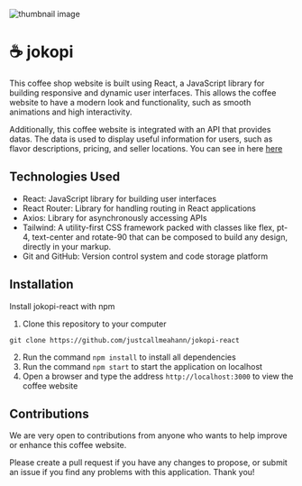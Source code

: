 ![thumbnail image](https://socialify.git.ci/justcallmeahann/jokopi-react/image?description=1&descriptionEditable=A%20simple%20coffee%20shop%20website%20using%20react&font=Inter&forks=1&language=1&logo=data%3Aimage%2Fpng%3Bbase64%2CiVBORw0KGgoAAAANSUhEUgAAAgAAAAIACAYAAAD0eNT6AAAABGdBTUEAALGPC%2FxhBQAAACBjSFJN%20AAB6JgAAgIQAAPoAAACA6AAAdTAAAOpgAAA6mAAAF3CculE8AAAABmJLR0QA%2FwD%2FAP%2BgvaeTAAAA%20CXBIWXMAAA3XAAAN1wFCKJt4AABCBklEQVR42u3deZQlR33m%2FSdv7XtV70upWzuSTEtILbFYAsTy%20HjSADYYBNGbxi22MgdeADzbzmvHYGjOHYcDMALIY24yNMctrg0cYGyFjI0CIHQlEt1ZE01J3bV1V%20XfutW7fuEu8fVQ1aeqkbkRmRefP7OcdnztjKrLjdXZnP%2FcUvIiJjjJB9URS1S%2Fr3kv5vSRdL2iWp%20EHpcADKvLmlM0v2S%2FkbSPxhjVkMPCu4iAkD2RVG0T9JnJF0UeiwAmt4Dkl5pjDkYeiBwQwDIuCiK%209ku6Q1JX6LEAyI2SpGcaY%2B4KPRDYIwBkWBRFg5LulrQ39FgA5M4jkp5ijJkLPRDYYY44294tXv4A%20wtirtWcQMooKQEZFUXSZpLsktYQeC4Dcqknab4z5UeiBoHFUALLrRvHyBxBWi9aeRcggAkAGRVH0%20aknPDD0OAJD0zPVnEjKGKYCMiaKoT9KDknaGHgsArBuX9CRjzGLogWDjqABkzx%2BJlz%2BAdNmptWcT%20MoQKQIZEUXSxpB9Jags9FgB4nIqky4wx94ceCDaGCkC2fFi8%2FAGkU5vWnlHICAJARkRR9HJJzw89%20DgA4jeevP6uQAUwBZEAURd1aO4hjT%2BixAMAZHJF0sTFmOfRAcHpUALLhXeLlDyAb9kj6g9CDwJlR%20AUi5KIrOk3SvpA6X%2BwwPD2toaCj0xwHwOKVSSbVaLfQwfmZxcVHT09OutylL%2BgVjzKHQnwen1hp6%20ADijD8nx5d%2Fd3a0tW7aE%2FhwATqK7u1vFYjH0MH5mYGBAi4uLKpfLLrfp0Nqz68WhPw9OjSmAFIui%206MWSXuR6n%2BHh4dAfBcApFAoFtbe3hx7GY2zdujWO27xo%2FRmGlCIApFQURR2SPuh6n02bNqm7uzv0%20xwFwGu3t7YqiKPQwfqajo0N9fX1x3OqD688ypBABIL1%2BX9J5LjdoaWnRrl27Qn8OAGcQRZE6OtL1%20nty8ebMKBedXxHlae5YhhWgCTKEoivZobdmf01f34eFh5v6BDFleXk5VQ%2BD8%2FHwcDYHLWlsWeCT0%2058FjUQFIp%2F8hx5d%2FV1eXNm%2FeHPpzAGhA2qoAAwMDcfQndGvtmYaUIQCkTBRFz5fkvJPW8PBwquYU%20AZxZS0uL2trStdt3TA2BL19%2FtiFFCAApEkVRm6QbXe8zNDSknp6e0B8HgIWOjo5UhffOzk719vbG%20casb159xSAkCQLq8TdJFLjcoFAo0%2FgEZFkVR6pYFbtmyJY6GwIu09oxDStAEmBJRFO2U9KAkp7U3%20u3bt0rZt20J%2FHACOisWi6vV66GH8zNzcnI4fP%2B56m0VJTzLGjIf%2BPKACkCbvl%2BPLv7OzM675OgCB%20dXZ2hh7CYwwMDMTRn9CntWcdUoAAkAJRFD1T0qtd77N79%2B5UzR0CsJe2hsAoiuL6gvHq9WceAiMA%20BBZFUYukP3O9z%2BDgYFw7dwFIibQtC%2Bzq6oqrwfjP1p99CIgAEN6bJF3qcgMa%2F4DmlMYdArds2RJH%20pfFSrT37EBBNgAFFUbRV0o8lDbrcZ%2BfOndq%2BfXvojwMgIWlrCJydndXMzIzrbeYkXWiMmQr9efKK%20CkBY%2F02OL%2F%2BOjg66%2FoEml7YqwODgYBz9CYNaewYiEAJAIFEUPVXSr7veh8Y%2FoPm1traqtbU19DB%2B%20JoqiuM4Z%2BfX1ZyECIAAEEEVRQWuNf05v7v7%2BfvX394f%2BOAA86OzsTFXY7%2B7ujuOo8UhrDYG8iwLg%20Dz2MX5d0lcsNoijS7t27Q38OAJ6kdYfAGELJVYqhGorG0QToWRRFQ1pr%2FHOqn23fvl07d%2B4M%2FXEA%20eGSM0fLycqoaAmdmZjQ7O%2Bt6m2mtNQQ63wgbRwXAv%2F8qx5d%2Fe3s7Xf9ADqVxWeDQ0FAc%2FQlbtPZs%20hEcEAI%2BiKHqKpDe63mfXrl1xHMwBIINaW1vV0pKePXRibAh84%2FozEp7wFvHrzyQ5%2Feb29fVpcHAw%209OcAEFDazgno6elRV1eX621i2RUVG0cA8CSKotdKutrxHjT%2BAVChUEhdQ%2BDWrVvjaAi8ev1ZCQ8I%20AB5EUdQn6X2u99m6dWvqkj%2BAMDo6OlK1LLCtrU0DAwNx3Op9689MJIwA4McNkna43KCtrU07djjd%20AkCTadKGwB1ae2YiYQSAhEVRdImkt7reh8Y%2FAI%2FX1taWqobAQqGgzZs3x3Grt64%2FO5Eg3ijJu1GS%20UyTu6enR0NBQ6M8BIIXStkNgb29vHFOVrVp7diJBBIAERVH0CknPdbyHhoeHQ38UAClVKBTiOJgn%20Vlu3bo3jNs9df4YiIQSAhERR1C3pA6732bJlSxzLawA0sfb29lRVAdrb2%2BNqCPzA%2BrMUCUjP8VIp%20sn4whespO%2F%2BvpLNcbtDS0qKtW7eqVqsF%2FfMoFApBHi6hPzeQJa2trSqXy6GH8TODg4NaXFx03bb4%20LEl%2FFEXRex2Hs2CMSc%2F%2BySnBWQDroig6T9JbJF0p6XJJvaHHlBaFQkFdXV3q6urSli1bEluKWKvV%20NDU1pWKxqFKppGq1GvqjA2gORUk%2FlPR9STcZYw6FHlAa5D4ArH%2Fb%2Fx1J75FEqekMoijSjh07tG3b%20tlirAgsLCzp69KgqlUrojwiguS1LepekG%2FNeFSAARNFNkt4cehxZMzQ0pL1798Zyr5mZGR05ciT0%20RwKQLx8xxrwl9CBCynUTYBRFz5X0ptDjyKLZ2VnNzc0536dSqWh0dDT0xwGQP29afwfkVq4DgKSP%20SkpP62zGjIyMOJ9LPjIyQrMfgBAirb0Dciu3ASCKonMlnRt6HFlWrVZVKpWc7rG0tBT6YwDIr3PX%203wW5lNsAIGl%2F6AE0g%2BXlZetry%2BUy3%2F4BhJbbd0Ge9wHYF3oAzWB1dXW0q6vrJzbXFovFTeLvAUBY%20%2ByR9NvQgQshzAEjXYdoZtW3btt2Dg4O7ba5tb2%2FXQw89FPojAMi33L4L8jwFgBi4bPfZ3d2duj3M%20ASAvCACw1tnZqb6%2BPqd7bNu2LfTHAJBvud0MhwAAa%2Fv27VOh4PZP6KKLLlJ7e24rcADCy%2B1ScAIA%20rOzdu1dbtmxxvk97e7ue%2FOQnp%2BokMwDIAwIAGtLa2qp9%2B%2Fbpkksuie2e27dv1zOe8Qz19nL%2BEgD4%20kudVANaiKMrVN9YTZ3sPDAxo9%2B7diZwGODAwoKuvvlojIyOam5vT%2FPy80x4DAJKR1vNj0jquNCMA%20WDjvvPN0wQUXhB5G0ykUCtqzZ4%2F27NkTeigATqJWq2lycjL0MJ5gYmJCExMToYeROUwBAACQQwQA%20AAByiAAAAEAOEQAAAMghAgAAADlEAAAAIIcIAAAA5BABAACAHCIAAACQQwQAAAByiAAAAEAOEQAA%20AMghAgAAADlEAAAAIIcIAAAA5BABAACAHCIAAACQQwQAAAByiAAAAEAOEQAAAMghAgAAADlEAAAA%20IIcIAAAA5BABAACAHCIAAACQQwQAAAByiAAAAEAOEQAAAMghAgAAADlEAAAAIIcIAAAA5FBr6AFk%20Ua1WU7lcDj0MAPCqVqupUqmEHsYT1Ov10EPIJAKAhcOHD%2Bvw4cOhhwEAgDWmAAAAyCECAAAAOUQA%20AAAghwgAAADkEAEAAIAcIgAAAJBDeQ4Ay6EHAAAILrfvgjwHgB%2BFHgAAILjcvgvyHADuDD0AAEBw%20uX0X5DYAGGNGJf0w9DgAAMH8cP1dkEu5DQDrfl1SNfQgAADeVbX2DsitXAcAY8zdkm4IPQ4AgHc3%20rL8DcisyxoQeQ3BRFL1E0v%2BStDP0WAAAiRqX9CZjzOdDDyQ0AsC6KIqGJL1W0pXr%2F7PL4jYFSX22%20Y%2Bjrs74UABoW4vm%2FtLTkcvmiJJuzf8e01ux3p6RPGGNmvX%2FwFCIAxCiKor2SHra5tqWlRQ8%2B%2BKBa%20WzmhGYAfCwsLri%2FkhtRqNT372c9WvW7zDpcknW2MecTbgJtcrnsAEjAqu3SqWq2mycnJ0OMHkCPV%20qt8e6OnpaZeXf11rz1jEhAAQI2NMVWvzS1bGxsZCfwQAOeLwMrZy7Ngxl8vH15%2BxiAkBIH5HbC8k%20AADwyXcFwDEAWD9bcXIEgPgdtb2QAADAF2NM1ioA1s9WnBwBIH5UAACknu%2BXv0QFIG0IAPGzTqnj%2049btAwDQkFqt5v1nOjY6UwGIGQEgftYpdXSUBlcAfoQIABMTEy6XUwGIGQEgfkwBAEi9EAGAKYB0%20IQDEz7pMNTc3p1KpFHr8AHLAdwBYWVnRwsKCyy2YAogZASBmxpgpSSu211MFAOCD7wDg%2BO1%2FZf3Z%20ihgRAJLBUkAAqZaxPQD49p8AAkAy6AMAkGoZ2wOA%2Bf8EEACSwVJAAKkVYhMglgCmDwEgGSwFBJBa%20LAGERABIChUAAKnFJkCQCABJoQIAILXYAwASASAp1v9YqQAASBoBABIBICnW5aqVlRXNzMyEHj%2BA%20JuY7AMzNzalcLrvcgimABBAAEmCMKUqyfouzFBBAkjK2CdDM%2BjMVMSMAJIdGQACp5DsA0ACYTgSA%205NAICCCVfAcAlgCmEwEgOVQAAKROvV6XMcbrz6QCkE4EgORQAQCQOqwAwAkEgORQAQCQOhkMAFQA%20EkIASA4HAgFInQwGACoACSEAJMc6tU5OTno%2FqhNAPvgOALVaTdPT0y63oAKQEAJAckYlWR23VavV%20XJtmAOCkfAeA6elpl5MH61p7liIBBICEGGOqkqxr%2BTQCAkhCxpYAjq0%2FS5EAAkCyaAQEkCpsAoQT%20CADJYikggNQwxmRtG2AaABNEAEgWFQAAqeEwF2%2BNJYDpRQBIFksBAaQGSwDxaASAZFmnVwIAgLhl%20MABQAUgQASBZVAAApEYGAwAVgAQRAJJlnV7n5ua0vLwcevwAmojvAFAqlbSwsOByCyoACSIAJMgY%20MyWpZHs9jYAA4pSxJYCl9WcoEkIASB59AABSIWNLAPn2nzACQPIIAABSgQCARyMAJI9GQADBGWO8%207wNAA2C6EQCSRwUAQHAZXAFABSBhBIDkUQEAEFwGAwAVgIQRAJJHBQBAcCECAAcBpRsBIHnWKZZl%20gADiQgUAj0cASJ51il1ZWdHMzEzo8QNoAr4DwNzcnMrlssstqAAkjACQMGNMUZL1W5xpAABxyNgS%20wJn1ZycSRADwg0ZAAEFlLABQ%2FveAAOAHjYAAgspYAKD87wEBwA8qAACCqdfrMsZ4%2FZlUANKPAOAH%20FQAAwbAEECdDAPCDCgCAYEIEgImJCZfLqQB4QADwwzrNshcAAFdUAHAyBAA%2FrNPs5OSkqtVq6PED%20yDDfAaBWq2l6etrlFlQAPCAA%2BDEmyeo3sFaruSZpADnnOwBMT0%2B7nDxY09ozEwkjAHhgjKlKsq7l%20j46Ohv4IADLMdwBwnP8fX39mImEEAH%2FoAwAQhO8AwPx%2FNhAA%2FLGe06ICAMBFxjYBYv7fEwKAPywF%20BOAdSwBxKgQAf5gCAOAdSwBxKgQAf5gCAOAdFQCcCgHAHyoAALyjAoBTIQD4Y51q5%2BbmtLy8HHr8%20ADLIdwAolUpaWFhwuQUVAE8IAJ4YY6YllWyvpwoAwEbGlgCW1p%2BV8IAA4BenAgLwKmNLACn%2Fe0QA%208IsAAMArAgBOhQDgF3sBAPDGGOOyJ78VNgHKDgKAXywFBOBNiBUABIDsIAD4xVJAAN5kMAAwBeBR%20ZIwJPYbMiqLoyZKulfRUSZdJ6jjDJb2Sdtv8rPb2dg0PD4f%2ByEBuFQoFnX322dq3b5%2F279%2Bva665%20JrGftbCwoC9%2F%2Bcs6ePCgDhw4oNnZWav7GGO8h4Dx8XFVKhXby0clLZ3hvylL%2BpGk70n6mjHmHq8f%20sIkQACxEUdQq6d2S3imqKEAuPec5z9F73vMe7dy5M9b73nbbbXrXu97l%2Bk06L%2BqS3ifpP3OEcOMI%20AA2KomirpH%2BS9PTQYwEQVl9fnz75yU%2Fqsssui%2BV%2B73%2F%2F%2B3XTTTeF%2FlhZ9B1Jv2yMmQo9kCwhADQo%20iqK%2FlPSG0OMAkA4XXHCBbrnlFrW3tzvd53vf%2B55e9apXiWeytY8aY34r9CCyhPJ1A6IoulTSb4Qe%20B4D0eOihh5y%2FtVcqFb3zne%2Fk5e%2FmN9af0dggAkBj3iX%2BzAA8zi233OJ0%2FX333aeHH3449MfIuoLW%20ntHYIF5mjTk%2F9AAApM9Pf%2FpTFYtF6%2BsPHDgQ%2BiM0C57RDWgNPYCMibfdF0BTqNfrOvCd2%2B575jOu%20OtMStpO689tfP1vSttCfownwjG4AAaAxW0IPAEA6XX30Ty7Zvdhide1%2BU9TnQ3%2BA5sAzugFMATTG%206ZxLAM1pW29BZw3avfwl6co9fBeLCc%2FoBhAAGsM%2B1QCe4FnnuS0BfOqeNnW2RaE%2FRjPgGd0AAkBj%202KcawGP0tEd63y%2F3Ot1jc09B%2F%2BW6ntAfpRnwjG4AAaAxpEsAj%2FHeX%2BrVOZvty%2F8nvOM5PXrqnrbQ%20HyfreEY3gADQGNIlAElSf2ekj17fr%2F%2Fnmd2x3K%2BlIN3624N69f7O0B8ty3hGN4DOk8aQLoEcK0TS%20k7a16hfPadMN1%2FVo2KHx72Q2dRf0ydcO6FVXdOrPv1nSnUcqmlyqh%2F7YWcIzugGcBdCAKIoul%2FQD%20m2u72iJ96%2B2bQn8EAJYKkXTu5hb1dvht1js6V9PxYpjndLlc1UrJ%2BmhfK9d9bFkr9uf6XWGM%2BaHX%20AWcYFYDGWJeXShWjcze3qL%2BTTl8AG3fWYIvOGgzzs4tLNZXL%2FmaKF8vG5eUvMQXQEHoAGmCMmZZU%20sr3%2ByGwt9EcAgA2r1%2F1WHkbmnX5eaf0ZjQ0iADTOOmESAABkifcAsOD08%2Fj23yACQOOsm0yOztHM%20AyA76nW%2Fz6zRBaefRwNggwgAjaMCAKDpGWPku0fccQqACkCDCACNc6gAEAAAZEO95n%2FlARUAvwgA%20jbP%2BR3ZklikAANlQ8zz%2FL0mjbhUAAkCDCACNYwoAQNPzPf8vMQXgGwGgcdYpc3Su7n1ODQBs%2BF4B%20YCSNLzIF4BMBoHHWKXO1ZjTh9g8cALzwHQAml4xW3YqkVAAaRABokDFmWdJx2%2BtpBASQBb6bAB0b%20AI%2BvP5vRAAKAHfoAADQ13z0AzP%2F7RwCwY78UkJUAADLA9xTAqNsugMz%2FWyAA2HFYCkgFAEC6%2BX75%20S9LIPA2AvhEA7DAFAKBpsQQwHwgAdjgPAEDTYhfAfCAA2KECAKBphZkCoALgGwHAjnXanFyqq1xl%20NyAA6eU7AJRr0nSRJkDfCAB2xiRZfZU3RhphGgBAivnuARhbqMvh9V%2FT2jMZDSIAWDDGOP2DYxoA%20QJr5PgjI8RCgsfVnMhpEALBHIyCApuR%2FF0DK%2FyEQAOzRCAig6RgjGc%2BnljnuAUADoCUCgD2HCgAB%20AEA6hdgDgApAGAQAe1QAADSdDO4CSAXAEgHAnsN2wPQAAEinIAGACkAQBAB71qnzKBUAACkVIgA4%20rgKgAmCJAGDPOnUulo3mSmwGBCB96jW%2FFcr5FaOlVSoAIRAALBljjktatr2eRkAAaZSxY4CX15%2FF%20sNAaegAZd1TSk2wuPDJb076d%2FPEjOZWa9MBkVQfG1v5nfKGmuWWj%2BRWj%2BZW65kpGkaRN3QUNdUeP%20%2BX%2F3DLXo8t2tuny4VR2tUeiPAo98BwAaAMPhDeTmiKwDAI2AiFepYvTlH6%2FqC%2FeW9Z2HK3rgWE2r%20G9jQ5eGZU1ej2lsiXT7cqqef3aZrzm3TdRd1qLeDQNDMfC8DpAEwHAKAGxoBEdTxYl03Hyjrn%2B8p%2068s%2FXlWpEu%2B3t9Wa0Xcfqei7j1T0odulrrZI%2F%2B7idr3iKZ168S8QBpqNMUae9wCiATAgAoAbh6WA%20BADYu3eiqg%2FdvqxP3rkS%2B0v%2FdEoVo5sPlHXzgbK62iK94Rld%2BoPn92hHP%2B1EzcD3FsCSNLrgVHGg%20AuCAAODGvgLAeQCw8MX7yvqfX1vWl3%2B8GnooKlWMPvz1Zf3v75T0lmu69R%2Bf163NPQSBLPN9CJBE%20BSAkAoAbKgDw4u7Rqt7%2BuUXd%2FpPwL%2F7HW141ev9Xivrzby7r7dd26x3P6dFAJ1MDWRRiG2B6AMIh%20rrux%2Fsc3Ol9TgLCNjJlaquuNn1nQ%2Fj89nsqX%2F6Mtlo3e%2FaWizvmTab3n34paKvMPPGt8rwCoG2mc%20KYBgCABurMtPlZo04fYPH03uL79V0gX%2FdVp%2F%2Ba1SpsLi7HJd%2F%2BmWJZ377ml94vsroYeDBvgOAJNL%20RhW3xyBTAA4IAA6MMSVJ07bXMw2AkzlerOtlfz2nN35mQfMrGXrzP87UUl2v%2B9S83vIPixtajojw%20fDcBjrh9CZpefwbDEgHAnUMjIAEAj%2FWVh1Z12fuO63MHyqGHEpuPfGNZ1944qzG3DV%2Fgge8eABoA%20wyIAuONUQMTihn9Z0v%2F1kVmNNuGL8tsPV3TFnx7X1w%2Blu48h77zvAkgDYFAEAHfWKZQpAEhr%2FSC%2F%209ql5%2FZd%2FKWZqrr9Rxxbret5Ns%2Frg7dZHaCBBQY4BZhvgoAgA7qxTKFMAWFgxeuFfzOpvc9IsV61L%20v%2Fu5Rf3q385r2e0EOMQsxBJAx4OAqAA4IgC4YwoAVsbm63rmh2dSsamPb%2F%2FfD1Z0zYdnMt3k2GxC%207ALoWAEgADgiALjjPAA07Hixrud%2FZFYHxqqhhxLMD0eqetlfzbFCICVCTAE4VgCYAnBEAHBnnUIn%20l%2Bpa8biPO9JhqWz0wr%2BY0%2F3H8vvyP%2BErD63q9Z9e8H4ADZ7IdwAoV6XpIlMAIREA3I1Lsn6ScyZA%20vqzWjH7lr%2Bb0vSOVRH%2FO1p42xbEZ7wWbutTb3pLoWD9914r%2B4AtLif4MnJn3JYBuewBUtfbshQPO%20AnBkjKlFUTQmaY%2FN9Ufnarpga7IPWKSDMdJrPrGQ6Jz%2FBZu69LTdfaob6dP3TDrda2t3m64eHpCR%20NLpQ1v3HlzW6mMz%2BBP%2F9tqLOGiroLdd0J%2FZng9PzfRCQY%2Fl%2FzBjDHKojAkA8jsoyALAUMD9uvGNZ%20n707%2Fm7%2F9pZIl23v1VW7%2BrSpa%2B1X%2BuYHrDeo%2FJn9O%2FskSZGk4f4ODfd3aHG1pgePL%2BvB48uqxPzC%20eOv%2FWdTugRa9dF9H7H9GODPvuwCyBDA4pgDiYb8UkJUAuXD%2Fsar%2B4z%2FHX%2BY%2Bf1OX3nzlLr3gvKGf%20vfxL1boePO62Q%2BpwX4d29LQ%2F4X%2Ff196iK3f26SUXbtHO3naLO59a3Ui%2F%2Brfz%2BvbDyU6P4ImMkYzn%20RgyWAIZHAIgHxwLjlCq1tdJ%2FnA2f7S2RXnjBJl3%2FC1ufMEd%2Fz2TRqZwb6eff%2Fk%2Blt71FLzh3k56%2B%20u1%2BthfiO%2Fi1VjH7po3N6eIbfC5%2BCHAPstg0wASAGBIB4cB4ATumPb13SD0bi%2B1Z7Vn%2BH3nDFTl2x%20o%2Fek%2F%2FcfTrhVGs4d6tJQ58ZmBy%2Fa3K2XXrjlpNUCW8eLdb3pswux3Q9nFmYJIFMAoREA4sFmQDip%20bx6u6L%2FfVoztfs%2FeO6DXXbb9lC%2FomVJVk0X7sNESRacMFqfS296i687bpMu2N3bd6fzL%2Fav6zA%2Fz%20sTtiGoTZBpgKQGgEgHhwHgCeYLFs9NpPzse2v%2F8LzhvSM%2FcMnHZ536FZt7n%2FJ23uUk%2Bb3aqUy7f3%206sozTB004u2fW9QCOwV6Ua9lbgqACkAMCADxsE6jxVWj2WWqAM3obTcv6vDxeALededv0lW7zvxy%20%2Fems27fmM839n8mTt%2Fboabv6Y%2FnM4wt1%2Fadb2B%2FAB98VgLkVo2W3nhgqADEgAMTAGDMjybrOyzRA%208%2FncgbI%2B9l23b%2BMnvPD8Tbpy55nL6zVj9Mi8fQDY2duuvYMd6mh1eyxcvKVbvzjcH8tGRB%2F5xrLu%20PMqqgKR5PwbY7dt%2Fcf2ZC0cEgPjQCAhJ0nSxrt%2F6%2B3ia2F58wSZdsYGXvySNLJSd9tW%2FdHuPJGlT%20V4tcG%2Fsv3NSta84acP78dSP99mcWFaBCnSu%2BAwANgOlAAIgPSwEhSfrw15c1XXR%2FYz1774Ce0kBD%203iGH8n8hivQLW9cCQEsh0lCX%2Bx5h5w11ad%2B2Huf73HW0opu%2Bsex8H5ya72WANACmAwEgPg6NgHy9%20aRbLq0Y33eFe%2Bt870Klr9jT2DXpiyX6L4XMGO9Td9vPHQVdbQd3t7o%2BHy7f3aVsMSwT%2F8JYljbnt%20HIdTMMZ4P4xplAbAVCAAxMd%2BN0CmAJrGX3%2B3pBnHps7utoJeetHmhufQjy%2Fbny443P%2FE7XcHO1ud%20pwIKkfTsPQPqaHF71CyWjd79rzQEJqEW4DhmxykAKgAxIQDEh6WAOVerS%2F%2Fja%2B6l6l%2B6cLP6GjyB%20r1I3mi%2FbB4BdfU8MAIVI6u1wP6iqp60lln6AT3x%2FhWWBCcjgHgBUAGJCAIiPQwWA0mYz%2BIcfrTgv%20%2B3vq7j5dsKmr4euOL7t1yu%2FuO3mZvq%2FdvSFQWtu98ESPga3iqtHHvxfPygr8XIhtgKkApAMBID7W%20qXR0rkaXcxP406%2B4ffvf0t2m550zaHXt8ZL9t%2F9NXa3qPMXSvyiS%2BmKoAkjS%2Fh19DVc2Hu8j3yQA%20xM13BaBmpPFFKgBpQACIj%2FU%2FympdGl9gGiDLvvrQqvN69Wv3Dqglsvu67VIB2N13%2BuN3e9tbrMf1%20aIVIunyH20ZDDxyr6isP2Tc74ol8HwN8bNGo6vaFhwAQEwJATIwxJUlTttczDZBt73f89r%2Bzt10X%20bem2vn5x1T5Anulb%2BVoVIJ5HxbmDndq0wYOGTuWmO1gSGKeM7QEwtf6sRQwIAPGiETCH7hmv6tb7%20y073uPbsQafraw7ruNo3sPNfT0eLWmI69vcKx%2B2GP39PWSOsnIlNxvYA4Nt%2FjAgA8bJvBGQvgMz6%2006%2B6fSPdM9Ch84Y6ne5Rc%2FgW176BF3skqSeGfQEkabivQ9sd9gao1aW%2F%2BBZfAuPivwLAJkBpQQCI%20l30FgG80mVSqGH32brcDeK7dO%2Bg8Dpdp3PaWjX2zf%2FRGQa5cDx366LdLqvAr4yzMEkC2AU4LAkC8%202A44Z%2F7twVUtr9o%2FRM8Z7NSegQ7r609wqgBscJOe1kKktg2GhTPZ1t2mnb32VYBji3V97oBb8EKY%20JYAjVABSgwAQL%2FsDgZgCyKR%2FPOg293%2FZdve98iWp7tAD0MhLPc4qwPlDje938Gi33s9qAFe%2BVwBI%20HASUJgSAeFEByJG6kb5wr30AaGuJ9KTN9p3%2Fj%2BbyHC82UEuPMwDsHehUq0Nj4R0%2FJQC4CjEF4HgO%20ABWAGBEA4mX9j3O6WFepwjanWfLNw6uaWrL%2FNnPR5u7YSuo9Di%2Fm2QY2EWopRBvuGTiT1kKkvQP2%20zY%2BHpmscEOTIdwBYqUrHlwkAaUEAiNe4JOst2dgLIFu%2BcK%2FbN9Anx3BU7gkDHfZr62dXGvsnG8cp%20gSecN%2Bi2%2BoEqgJua5x6AUbfAVtXaMxYxIQDEyBhTlzRqez3TANnyrcP2L5%2Bethad4%2Fjye7R%2Bh811%20ZhrcRjjOaYCdvR3qcrjfHYfcdl%2FMO98VAMcGwNH1ZyxiQgCIn0MjIAEgK6p16a6j9vvvX7K1O5ZD%20dk4YdNivv9EKQCGKnObuHy2KpHMH7ZsBqQC48d0E6FgBoAEwZgSA%2BDk0AhJus%2BLAWMWpZ8Nl29%2BT%206XeYAihX61quNPZvL64%2BAEna02%2B%2FDPKe8armSvTO2DBGMg6rR2ywBDBdCADxs68AsBlQZnznYfvS%20cxRJuxzWwJ%2FMQKfbKXtHFxpbUx9nANjc1Sbbs4bqZq0ZE40Lcwww2wCnCQEgfiwFzIHvPmIfALZ2%20t8XW%2FX9CR0vBaW7%2BwLHGtjNu2%2BDmQRvRWog06FDBoA%2FATgZ3AaQCEDMCQPyYAsiBu0ft5%2F939bnv%20%2FHcyZzs0Ff5kpqRSA9MAcVYAJGlLV5v1tfQB2AkTAJgCSBMCQPyYAsiBw8ft%2F6529cVb%2Fj%2FhPIed%209WrG6N7pjVcBokhqi7GLcXO3fQBwCWN5Vq%2BFmAKgCTBNCADxs06py6tGx4tUAdJuZrmuxbL9N5nd%20CQWAcx1PFDx4bKmh%2F76tNb4AsNUhACyvGqfzGPLKdwVgpmRUcputoQIQMwJAzIwxs5KKttezGVD6%20PTxj%2F%2B2%2FtRBpa3cyAaCvvUXbeuxfpKOLqw3tCRDnNMBQZ6tabDsBtbaTJhrj%2FRhgt%2FJ%2Fcf3ZihgR%20AJJBI2ATe3jG%2FmWzvact1vX%2Fj%2BcyDSBJd09svArg8sJ%2BvEIUadBhMyMCQOO8BwC38j%2Ff%2FhNAAEiG%209VwVASD9XCoAPe1uy%2FXOxHUa4HtjixuuAsQdZDpb7R9H00tMATTK9zJAxwZA5v8TQABIhnVaZQog%20%2FcYX7AOAy0tuI%2FYMdKjL4WdU60a3%2FmRmQ%2F9tIcYKgCR1OEwpUAFojKkbed4DyHUPACoACSAAJIMp%20gCa25NAAmHQAaIki7d%2FZ63SPw3MrOjh55jaWmN%2F%2FanfYW8DlVMY8qrEHAEQASArnATSxNAcASbpy%20V59aHOvz%2F%2FbTWZWqp39gx14BcJkCoALQkBB7ALALYPoQAJLBZkBNzCUAuJTnN6q3vUX7HI8aXq7U%20ddtP507738TdA%2BCyqoAA0JgQ2wBTAUgfAkAyrNPq2EJNAfbnQAOKDmvOXb7lNuLpu%2Fuc73H3sSUd%20mS%2Bf9r%2BJMwR0OEwB0ATYGN8VgJqRJhapAKQNASAZ1v9Ya%2FW1EID0SnsFQJK2dLfp%2FE1uSwIl6ZaH%20ZlQ9zcsizmkApwBABaAhvo8Bnlg0cvyRBIAEEAASYIxZkTRlez3TAOm26pDP4lw7fybPGHavAhwv%20VfS1R%2BZP%2BX%2BP8%2BO49C247MyYR%2F6XADr9vKn1ZypiRgBIjv1SQBoBU627zf5FtVL19%2BDdO9Cps%2Frd%20Dx767siCji6cfCogzkpyxWHuy%2BXvJI%2F8bwLEEsA0IgAkh6WATaq3w%2F5lc6bO%2Bri96IJNzisCjKR%2F%20%2FvFxVU7y0qjHuJh81eGl5PJ3kke%2BAwANgOlEAEiOw6mATAGkmVMAqPgNd1u62%2FSsPQPO95kpVfXV%20h%2Bce878zUqybybhUAAgAG8cSQJxAAEgOFYAm1dOenQqAJD1juF87et0PILpzbElzKz%2FfJtjEvJXc%20qkOXmMvfSd6EOAbYcRtgKgAJIQAkh%2FMAmpRbBcD%2Fw7cQSb984Wbnjv26MbrjyPyj%2Fv%2FxjrPiEACo%20AGxcmAqA0797KgAJIQAkh%2FMAmtRAp%2F3LZjlABUCStvW06Zqz%2Bp3vc2Cy%2BLPDguJ%2Bj6w6fDN1%2BTvJ%20myABgApAKhEAkmOdWo8X61p22GwGydozZH%2BiX4gKwAnX7OnXtp42p3sYI319vQoQZwOg5BaOXP5O%208sb3OQClijRTogcgjQgAyRmXVLG9%2BOgc0wBpdfYmhwBQDff3Wogi%2FdKFm%2BX6XfneyaIWyrXYKwAz%20K9a%2FLk5%2FJ3njew8Ax%2FJ%2FRWvPUiSAAJAQY0xd0pjt9WwGlF5nb7Z%2F2cyuVJ2a3Vzt7G13Pi3QSLp3%20qqhqjJ9jpVp3qo64%2FJ3kjf8lgE4%2Fb2z9WYoEEACSxUqAJrR3qGC9A54x0uhi2e7imFx79qB62txe%20mAcni7EGmdlHrS5oVBSt%2FZ1gY3xvA8weAOnFb02yHBoBCQBp1dEaaUef%2Fa%2FOqXbV86WztaDnnTPo%20dI%2FJYkWTRfuS%2FePNlOzvtaOvoI5WmgA3whgT%2B%2FLNM2EXwPQiACTLYSkgVa80O39Lq%2FW1I4EDgCRd%20ur3HeZvgh2aWYxuPSwXA5e8ib0KsABhhE6DUIgAki%2FMAmtRVe1wCwGqsO%2BjZ%2Bnfnb3K6fmxpNbax%20uFQAXP4u8ibMEkCmANKKAJAsNgNqUk8%2F23453Wqtrsnl%2BF6etrb1tGl3n30VYHalctqjgjdquVLX%20jEMFwOXvIm%2BoAODRCADJYjOgJvW0vW4vnSPz4acBJOniLV3W19bN2nHBro4uuJ306vp3kSchtgGm%20ApBeBIBkWafXUsVoukgISKs9Qy3a0Z%2FdRsATnrSl2%2Bn6yWX3AHDE4c9iR3%2BBTYAa4LsCcHzZyKG4%20I1EBSBQBIEHGmFlJS7bXMw2Qbk93%2BOb5k5lS0P0AThjqbHU6KGjKcSVApWY07tBL4PJ3kEe%2BA4Dj%20FsBL689QJIQAkDyHRkAqAGn2rPPsX5yrNaN7p4qhP4Ik6aLN9tMAi6tuX%2B9GFstOWwq7%2FB3kkfcA%204LYLIOX%2FhBEAkkcjYJN6yT63ZXQ%2FnLAuDsVqt8NyQNfjjY84zv%2B7%2Fh3kje9tgGkATDcCQPLsdwNk%20M6BUO3dzi%2FbttF%2BCNra4GutmOrb6O%2Bzn0FeqdeszAUrVulMz5L6drTqXLYA3rF433pefsgtguhEA%20kmedYpkCSL%2BXXpr9KkBfu9s6etsDjh6YXlbN4Y3k%2BmefN0H2AKACkGoEgORxHkATe8mT3V5CByeL%20sayld9HeEqmjxf5RYHOIT7Vu9MBxt50EXf%2Fs8ybIHgBuTYBUABJGAEiefQWAvQBSb%2F9ZbU7L0Faq%20dd0%2FHd%2BWurb6HKYBbL7F%2F2S2pLLDmvQ9Qy3afxYrABrhe%2F5fcm4CpAKQMAJA8qxT7PhCTY49VvDg%20zdfYd9FL0rdHFoJvDdzZav8oaGnwaMQTxwm7cP0zzyPfFYBqXTq2SAUgzQgAyTuqtWdew2p1aZRG%20wNT77au71ddhfxrdZLGi748tBv0MKw5Js1Bo7LMfnlvR4qr9v%2Bu%2Bjki%2FfbXbBkZ55PsY4PFFI4cf%20aUQFIHEEgIQZY8qSpmyvZxog%2FQY6I73hGW7fSG9%2FZF5Fh5eiK5t5%2FBNaGnj%2FV2pGd44vOI31Dc%2Fo%200kAnx%2F82yvcUgGP5f2r92YkEEQD8oBGwyf3utd1qc1iRVq7V9eXDc8HGb9vJL0mFBqYAfnBsUcsO%20YaOtZe3PGo3zPQVAA2D6EQD8cGgEJABkwfBgi66%2FotPpHgcni0HOCCjX7NfyS1LHBksAx0sVPeDY%208Hj9FZ0aHmTtv42M7QJI%2Bd8DAoAfDhUApgCy4vef2%2BN8j1t%2FMuO9IXCpbB8y21sKat%2FAEkIj6Vsj%20C3bNMI8Sx59xHgXZA4AKQOoRAPxgO%2BAc2LezVddd7LY3%2FWSxou%2BOus2RN2rM4TCeje4ieN9U0fno%204OsubnfaeTHPQhwD7DgFQAXAAwKAH%2FYHAjEFkCnvjOEb6m0Pz%2BnQrNse%2BY0YW7QPAH3tZw4AE0ur%20umvCfZVDHH%2B2eRVmF0C2AU47AoAfTAHkxHMuaHfeoMYY6eb7p52P2t2o0UX7voP%2BM2wjvLRa01cf%20mXPqMZDWNlx6zgWc%2FGerxi6AOAkCgB%2FW5azZ5bqKq%2BHPjcfG%2Ff5z3bvUy7W6%2Fu7eqcSXBtbqRhNL%209kHjdFMAlbrRbQ%2FPOu34d0Icf6Z55rsCsFwxmlthCiDtCAB%2BTEiyfsrSB5Atr3xKp6493%2F3b6ny5%20qr%2B%2FbyrRswKOLJRVd%2Bg63N5z6s95x5E5za5Uncd47fnteuVT3FZY5J33Y4Ddvv1XtPbMRMIIAB4Y%20Y%2BqSRm2vZxogW6JI%2Bvir%2B2PZrGZscVWff%2FB4YmO9d8p%2BWV5PW4t6T9IDUDfSN47O60gMSxoHOiN9%20%2FNX9anC3YTyO710AHQPA6PozEwkjAPhDI2CO7Blq0U2v6I%2FlXvdPL%2BvmB6ZVibkSUDPGaV3%2Byb79%201%2BpGX31kVj%2BZLcUyxhtf3u902BLWZGwPAOb%2FPSEA%2BMNSwJx59f5OveryeErX900t62%2FuPqb5sntJ%20%2FYRDMytOZwDs6H1ss%2BNqra4vHZ6NbTOjVzylU6%2B9itK%2FK2OMjOfNJVgCmA0EAH%2FsKwBMAWTW%2F3pF%20n3YPxPNrdqy4qr%2F64YQemY9nieCBSbcT%2BR5dAShWarr10Iwmi%2FZLCh9tZ39Bf%2F7KvljulXdhlgCy%20AiALCAD%2BcB5ADg11F%2FQ3rx6IbQ57uVLXpw5OOp8eOFOq6kGH8n9fe4sGOtaWAD40W9Lnf3w8loa%2F%20Ez72qwPa1M3jKQ4hAsDIPFMAWcBvmD%2BcB5BTz7%2BwXW99VnzL2OpG%2BtKhWf3jg8e1YLmN7zePzjtt%20y7t3oFNLqzX96%2BFZffPovFZj3GnuLdd06wUXseY%2FLr4bACXnCgBTAJ4QAPxxaAJkCiDr3vviXl2y%20I95tbO%2BZLOqmO8f0pUOzWmpgv4C5laoOOpb%2Fy9W6Pv%2FjaY05bCJ0Mk%2Fa1qr3v6Q31nvmne8lgBJN%20gFlBAPDHOtWuVIwmlwgBWdbZFumTrxlQ%2BwZPztuoWt3o%2B2OLuun7Y7rt8NyGjtr99siC8858D82W%20Yl%2BV0FqQPvGafnW1seYvTr6nAKaLRo69qlQAPCEAeGKMmZNkPXF7lD6AzLt8uFV%2F%2B5p%2BFRJ4v1Xq%20Rt8eWdCffX9Utx2e09FTbPCzuFrT3cfcvv0nIYrW5v2v2uO2jTKeyP8SQKeft7j%2BrIQHHK3l11FJ%20l9hceGS2rv1nhR4%2BXL3q8k7NLBu9%2BbPJnPi3WlsLAt8eWVBbS6Q9%2FZ06Z7BDZw92amtPu7728HyQ%20feHP5EO%2F0qfXXMmSvyT4DgCODYB8%2B%2FeIAODXEVkGABoBm8ebru7S9FJdf3TrUqI%2Fp1IzOjRb0qH1%20TXk6WgqJbits64%2Bv69HvxNgkiceqee4BYAlgdjAF4BdLASFJ%2Bs8v6NHbnu33pVeu1VXzvCHMmbz1%20Wd264Tqa%2FpJSrxs5LfewwBLA7CAA%2BOWwGyBNgM3mg7%2FSpz%2B%2BLr9n3N9wXa8%2B9DI2%2B0lSkD0AWAKY%20GQQAvzgPAI9xw3W9%2Buj1%2FWrJ0W9ia0H66%2F%2FQn%2Bvw40uQJYBu2wBTAfAoR4%2BdVOA8ADzBbz69S5%2F%2F%20zUH1tDf%2F8re%2Bjkhf%2BK0hvf5pXaGHkgthKgA0AWYFAcAv63Q7sVBXhQzQtF50SYe%2B%2FtYhnb%2BleU%2B%2B%20u2h7q77xtk3s8ueR710AK3VpcokKQFYQAPwakWVLTt1Io%2FMkgGZ2xXCbfvj7m%2FW6JjwB7zef3qW7%203rFJl%2B5i4ZFPvisA4wt1l02mjNaekfCEAOCRMaYsadL2eqYBml9vR6SPv3pAn3rtgPo7sz8lMNgV%206bOvH9BHr%2B9Xdw6mONLGdw%2BAYwPg5PozEp4QAPzjTACc0a%2Fu79Tdv79ZL9nXEXoo1l5%2BWYd%2B9M7N%20%2BveXNV9FIyu87wJIA2CmEAD8oxEQG3LO5hb9428M6stvHspU6fzy4Vbd%2FjtD%2BofXD2rPUPP2NGSB%20%2F22AaQDMEgKAf%2FYVAAJALj3vwnb94Pc2689f2a8d%2Fen9ld01UNBf%2FYd%2B3fmOzXrWeTT6hRZiBQAV%20gGzJzteK5sFmQGhYS0F64y926fVP69Tf%2FaCsD399WXcdrYQeliTpyrPa9PZru%2FXKp3SqjS%2F8qVGv%20%2BX9esAlQthAA%2FGM7YFhrb4n0uqs69bqrOvXNwxV96PZlff5gWauel3u1t0R6yb4Ovf3Z3frFczjB%20L42C7AHANsCZQgDwzzrlshsgHu3qc9p09TkDWiobfemBVf3TPSv64n2rmi4m881vqLugF17crpfs%2069B1F3eor4Ou%2FjQLceqj40FAVAA8IwD4Z51y50pGi2XDgxeP0dsR6eWXdejll3WoVpe%2B80hF33m4%20ortHK7p7tKoHjlVVbTATtBakC7e16tJda%2F%2Fz9L1teuZ57WpNbwsCHsf3EsClVaP5FXoAsoQA4N%2BE%20pFVJVl1SR2drumQHf204uZbCicrAz8vy5arRfRM1jS3UNF9ae0jPleqaL609rAe7Ig10FTTQGWmw%20K9LO%2FhZdsqNFHa0EzSzL2BLAVa09G%2BERbxLPjDEmiqJRSefYXH9ktq5LdoT%2BFMiSjtZIlw%2B36nJ%2B%203XPF9zbAjg2Ao8ak7KzqHKCgFwaNgAAS5bsCQANg9hAAwqAREEBijDHy%2FYWaBsDsIQCEQQUAQGJY%20AoiNIACE4VABYDMgAKcXZBdAKgCZQwAIgwoAgMT4bgCU2AY4iwgAYVj%2FYx%2BZq4teWQCn43sPACNp%20zO0gIAJAAASAMKzLXeWq0eQS0wAATs33FMB00ajsVpxkCiAAAkAAxph5SQu21zMNAOB0%2FC8BdPp5%20C%2BvPRHhGAAiHRkAAifB9DsCoW%2Fmfb%2F%2BBEADCoREQQCJ89wA4VgCY%2Fw%2BEABCOdeolAAA4lXrdrHXl%20eeS4BwAVgEAIAOFYp96js0wBADi5DO4BQAUgEAJAOEwBAIid7%2FK%2FxBRAVhEAwuE8AACxC1MBYAog%20iwgA4Vin3onFulYD7PQFIP187wK4WpMml6gAZBEBIJwRWbbqGCONshQQwEn4rgCML9Zdeg6N1p6F%20CIAAEIgxZlXSMdvr6QMAcDIZWwJ4bP1ZiAAIAGE5LAWkAgDgiXxXABwPAWL%2BPyACQFj2SwFpBARw%20Et4DAIcAZRYBICyWAgKITYhjgFkCmF0EgLA4DwBAbELsAcASwOwiAIRFBQBAbHwfAiRJI%2BwCmFkE%20gLA4DwBAbEJsAuQ4BUAFICACQFjW6XdhxWhhhc2AAPyc7ymAxbLRYpkKQFYRAMI6Jsl6DSxVAACP%205rsC4Pjt32kvFLgjAARkjHHaBYulgAAezfcqAMdTAEfWn4EIhAAQnkMjICsBAPyc9woAewBkGgEg%20PBoBATgzxsj3F2oaALONABAeuwECcJbBY4CpAARGAAiP8wAAOAsSAKgAZBoBIDz7CgBTAADWhdgG%202LEJkApAYASA8KxT8MhcXfTQApD87wFgJI2xDXCmEQDCs07BqzWjiUWmAQD4nwKYXDJadStCUgEI%20jAAQmDFmQdK87fU0AgKQ%2FJ8D4NgAOL%2F%2B7ENAraEHAElrpbABmws%2FdeeK7puohh4%2FgMCWl1dlPIaA%20AxOU%2F7OOAJAORyQ92ebCD399OfTYAaBRlP9TgCmAdCANA8gTnnkpQABIB9IwgDzhmZcCBIB0IA0D%20yBOeeSlAAEgH0jCAPOGZlwIEgHTglwFAnvDMS4GI45jDi6KoXdKKpCj0WAAgYUZSpzFmNfRA8o4K%20QAqs%2FyJMhB4HAHgwwcs%2FHQgA6fG90AMAAA941qUEASA9%2Fin0AADAA551KUEPQEpEUbRN0sOSukKP%20BQASUpJ0tjFmMvRAQAUgNdZ%2FId4UehwAkKA38fJPDwJAihhjPi7pxtDjAIAE3Lj%2BjENKEABSxhjz%20Vkkv1dp0AABk3cOSXrr%2BbEOK0AOQUlEUdUm6RtIVki6T1L3BS8%2BRdKnNz9y0aZP2798f%2BqMDuWCM%20Ublc9vozDx48qLm5OdvLD0g6vMH%2FdlnSjyT9QNI3jDElrx8UG0IAaDJRFL1K0t%2FZXHvxxRfr1ltv%20Df0RgFwolUqanZ31%2BjN%2F7dd%2BTQ899JDt5dcbY%2F7e64CRKKYAmo%2F1IRvj4%2BOhxw7kRq1W8%2F4zjx07%205nI5B%2Fg0GQJA87HeY3tubk7Ly8uhxw%2Fkgu8AUCqVtLCw4HIL9u9vMgSA5jMuqWp9MVUAwAvfAWBy%200mn1XVVrzxY0EQJAkzHG1CSN2V4%2FNmZ9KYAG%2BA4AjuX%2FsfVnC5oIAaA5Wc%2FVjY6Ohh47kAsZCwDM%20%2FzchAkBzsp6rYwoASJ4xRvV63evPdAwAzP83IQJAc7L%2BZaUCACQvgysACABNiADQnFgKCKRYBgMA%20UwBNiADQnKzTOk2AQPJCBADHVQBUAJoQAaA5Wad1AgCQPCoASAMCQHOyTuvlclkzMzOhxw80Nd8B%20YG5uzvXcASoATYgA0ISMMTOSirbX0wgIJCtjSwCL688UNBkCQPOiERBIqYztAkj5v0kRAJoXSwGB%20lPIdACYmJlwup%2FzfpAgAzYtGQCCF6vW6fB%2FDTgUAJ0MAaF7sBgikUAZXAFABaFIEgObFFACQQgQA%20pAUBoHnRBAikUAYDAFMATYoA0LysU%2Fvk5KSq1Wro8QNNyXcAqNVqmp6edrkFFYAmRQBoXtapvV6v%20u3YNAzgF3wFgenra9eRBKgBNigDQpIwxK5KmbK9nJQCQjIxtAjS1%2FixBEyIANDcOBQJSJmMBgPJ%2F%20EyMANDcaAYGUyVgAoPzfxAgAzY2lgECKZHAFABWAJkYAaG5UAIAUCREA2AUQp0IAaG5UAIAUCREA%20OAcAp0IAaG6cBwCkSAanAKgANDECQHOzTu8LCwsqFouhxw80Fd8BYGVlRQsLCy63oALQxAgAzW1c%20kvWWflQBgHhlbAVAVWvPEDQpAkATM8bUJVlP5tMICMQrYwFgdP0ZgiZFAGh%2BNAICKZGxAED5v8kR%20AJofjYBAChhjXPfkbxhLAHE6BIDmx3bAQAqwBBBpQwBofgQAIAUyuAkQAaDJEQCaH7sBAinAHgBI%20GwJA83OqABhjQo8faAoZDABUAJocAaD5Waf41dVVHT9%2BPPT4gabgOwDMzc2pXC673IIKQJMjADQ5%20Y8yspCXb6%2BkDAOLhOwA4zv8vrT870MQIAPlAIyAQGHsAIG0IAPnAXgBAYBkLAJT%2Fc4AAkA9UAICA%206vW694ZaKgA4EwJAPlABAALK4AoAKgA5QADIByoAQEAZDABUAHKAAJAPBAAgIHYBRBoRAPLBupw3%20NTWlarUaevxApvkOAPV6XVNTUy63YAogBwgA%2BXBUklUHkjGGLYEBR74DwNTUlMvJg0YEgFwgAOSA%20MaYsyfrrANMAgJuMLQGcWn9moMkRAPKDPgAgkIztAsj8f04QAPKDpYBAIL4DwMTEhMvllP9zggCQ%20H1QAgABYAoi0IgDkBwEACIAlgEgrAkB%2BMAUABBAiADAFgI0gAOQHFQAgACoASCsCQH5Yp%2FrFxUUt%20LS2FHj%2BQSb4DwMrKiubn511uQQUgJwgA%2BTEhqWJ7MVUAwE7GlgBWtPasQA4QAHLCGFOXNGJ7PQEA%20sJOxJYAj688K5AABIF9oBAQ8y1gFgPJ%2FjhAA8oVGQMAjY4zLnvxW2AMAG0UAyBcqAIBHGdwEiApA%20jhAA8oUKAOBRBgMAFYAcIQDkCwEA8IgAgDQjAOSLdXlvfHxcxpjQ4wcyJYObADEFkCMEgHyxTveV%20SkXT09Ohxw9kiu8AMD8%2Fr5WVFZdbUAHIEQJAjhhj5iUt2l7PNADQGN8BwLH8v7j%2BjEBOEADyhz4A%20wJOMBQC%2B%2FecMASB%2FCACAJwQApBkBIH%2Bsm3xGR0dDjx3IjHq97r1xlgZANIIAkD%2FWKX98fDz02IHM%20CLECwPEcACoAOUMAyB92AwQ8YAkg0o4AkD%2F0AAAesAkQ0o4AkD%2FWKX96elqVSiX0%2BIFM8B0A6vW6%20pqamXG5BBSBnCAD5c1SSVWeSMYYqALBBvgPA1NSUy8mDRgSA3CEA5IwxZlWSdZ2QRkBgY3wHAMf5%20%2F2PrzwbkCAEgn1gKCCQsY3sA8O0%2FhwgA%2BcRSQCBBxhjvAYAlgGgUASCfWAoIJMhhLt4aSwDRKAJA%20PlmnfaYAgDNjCSCygACQT0wBAAkiACALCAD5RBMgkKAMBgCmAHKIAJBP1mm%2FWCxqcXEx9PiBVPMd%20AFZWVjQ%2FP%2B9yCyoAOUQAyKdjkqzX%2FFIFAE6vWq16%2FXmODYBOe4MguwgAOWTWzigdsb2elQDA6WVs%20D4AR4%2FvcYqQCASC%2FaAQEEpKxAED5P6cIAPlFIyCQAGOMfH%2BhpgEQNggA%2BUUFAEhABlcAUAHIKQJA%20flEBABLguwFQYhdA2CEA5Jd16qcJEDi1EBUAzgGADQJAfln%2F0k9MTATZ6xzIghABwLECQADIKQJA%20flmX%2FarVqqampkKPH0gl3wFgfn5eKysrLrdgCiCnCAA5ZYxZkGS9dRiNgMDJ%2BQ4Ajt%2F%2B59efBcgh%20AkC%2B0QgIxMx3AHCc%2F%2Bfbf44RAPKNRkAgZr77Y5j%2Fhy0CQL5Zp3%2BmAIAnqtVqbAKEzCAA5Jt1%2BmcK%20AHgiNgFClhAA8o3dAIEYEQCQJQSAfKMJEIhRBgMAUwA5RgDIN%2Bv0PzMzo3K5HHr8QKr4DgD1et11%20Tw4qADlGAMi3UUlWHUvGGKYBgMfxHQCmpqZcVh0YrT0DkFMEgBwzxqxKsl5EzFJA4LEytgnQxPoz%20ADlFAACNgEBMfAcAGgDhggAAGgGBGBhjvG8CRAMgXLSGHgCCs%2F4W8Mgjj2hhIZ3biLe2tqq7u9v7%20z11dXXU9mAUZVa1WtbS05PVnjoyMuFxOBSDnIt%2B7ViFdoih6u6T%2FGXocSRgeHtall16qq6%2B%2BWtdf%20f71aWloS%2BTm33XabvvjFL%2BrgwYM6dOhQkKVggIXfNcZ8MPQgEA4BIOeiKHqZpP8TehxJ279%2Fvz7w%20gQ%2Fo7LPPju2eCwsLuuGGG3TzzTeH%2FniAjZcbY%2FjHm2MEgJyLouhKSd8PPQ4fenp69IUvfEHnnHOO%20871WVlb0ohe9SIcOHQr9sQBbVxlj7gw9CIRDEyBy0whULBb1e7%2F3e7E0ar3vfe%2Fj5Y%2Bsy83vPk6O%20AIBJSbnZ0u%2Buu%2B7Spz%2F9aad7HDx4UB%2F72MdCfxTARVlrv%2FvIMQJAzpm1OSCnVuKsuf32252uv%2BOO%20O7wf%2BQrEbMTwjzj3CACQcrYc6MCBA0GvB1IgV7%2FzODn2AYCUs4fBsWPHND09%2Fcdbtmyx2gb1rrvu%20epukHaE%2FB%2BAgV7%2FzODkCACTpgdAD8Ozo%2Fv37%2F8T24qmpqSskvSL0hwAc5O13HifBFAAk6QuhB%2BCZ%2069Inlk4h6%2FL2O4%2BTIABAxph7JOVpTdutjtf%2FqyS%2Fm74D8Tm0%2FjuPnCMA4IR3aO188Gb3VUn%2F2%2BUG%20xpi7Jb0%2F9AcBLBit%2Fa4DBACsMcZ8XtJ7Q48jYTOSXh%2FT8qc%2FkvSD0B8IaNB713%2FXAQIAHuMPJf2u%20pMXQA0nAlyRdaox5JI6bGWNWJV0j6Ublo3KCbFvU2u%2F2H4YeCNKDswDwBFEU7Zb0NklXSLpM0pbQ%20Y7JQlXSP1hr2bjPG%2FF1SPyiKomdJepmkKyU9RVJP6A8PSJqW9COtVao%2BZIwZDT0gpMv%2FD7ISUSJI%2069L%2FAAAAJXRFWHRkYXRlOmNyZWF0ZQAyMDIzLTAzLTE1VDE3OjA0OjUxKzAwOjAwbE0ZygAAACV0%20RVh0ZGF0ZTptb2RpZnkAMjAyMy0wMy0xNVQxNzowNDo1MSswMDowMB0QoXYAAAAodEVYdGRhdGU6%20dGltZXN0YW1wADIwMjMtMDMtMTVUMTc6MDQ6NTErMDA6MDBKBYCpAAAAGXRFWHRTb2Z0d2FyZQB3%20d3cuaW5rc2NhcGUub3Jnm%2B48GgAAAABJRU5ErkJggg%3D%3D&name=1&owner=1&pattern=Circuit%20Board&stargazers=1&theme=Dark)
# ☕ jokopi

This coffee shop website is built using React, a JavaScript library for building responsive and dynamic user interfaces. This allows the coffee website to have a modern look and functionality, such as smooth animations and high interactivity.

Additionally, this coffee website is integrated with an API that provides datas. The data is used to display useful information for users, such as flavor descriptions, pricing, and seller locations. You can see in here <a href="https://github.com/justcallmeahann/jokopi">here</a>




## Technologies Used

- React: JavaScript library for building user interfaces
- React Router: Library for handling routing in React applications
- Axios: Library for asynchronously accessing APIs
- Tailwind: A utility-first CSS framework packed with classes like flex, pt-4, text-center and rotate-90 that can be composed to build any design, directly in your markup.
- Git and GitHub: Version control system and code storage platform


## Installation

Install jokopi-react with npm

1. Clone this repository to your computer
```
git clone https://github.com/justcallmeahann/jokopi-react
```
2. Run the command `npm install` to install all dependencies
3. Run the command `npm start` to start the application on localhost
4. Open a browser and type the address `http://localhost:3000` to view the coffee website
## Contributions

We are very open to contributions from anyone who wants to help improve or enhance this coffee website. 

Please create a pull request if you have any changes to propose, or submit an issue if you find any problems with this application. Thank you!

